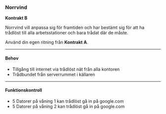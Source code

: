 ### Norrvind
**Kontrakt B**

Norrvind vill anpassa sig för framtiden och har bestämt sig för att ha trådlöst till alla arbetsstationer och bara trådat där de måste.

Använd din egen ritning från **Kontrakt A**.
___

#### Behov
- Tillgång till internet via trådlöst nät från alla kontoren
- Trådbundet från serverrummet i källaren

___

#### Funktionskontroll
- 5 Datorer på våning 1 kan trådlöst gå in på google.com
- 5 Datorer på våning 2 kan trådlöst gå in på google.com
